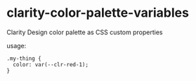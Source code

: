 # clarity-color-palette-variables
Clarity Design color palette as CSS custom properties

usage:

```
.my-thing {
  color: var(--clr-red-1);
}
```
